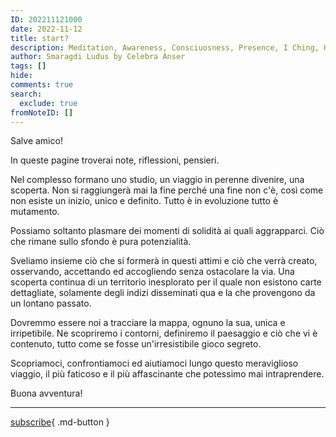```yaml
---
ID: 202211121000
date: 2022-11-12
title: start?
description: Meditation, Awareness, Consciuosness, Presence, I Ching, Hexagram, Synchronicity, Psychology, Carl Gustav Jung, Tao, Zen, Buddhism, Alchemy, Religion, Spirituality, Self, Ego, Shadow, Individuation Process, Koan, Notes, Obsidian, Zettelkasten.
author: Smaragdi Ludus by Celebra Anser
tags: []
hide: 
comments: true
search:
  exclude: true
fromNoteID: []  
---
```


<style>
  .md-typeset h1,
  .md-content__button {
    display: none;
  }
</style>

Salve amico!

In queste pagine troverai note, riflessioni, pensieri.

Nel complesso formano uno studio, un viaggio in perenne divenire, una scoperta. Non si raggiungerà mai la fine perché una fine non c'è, così come non esiste un inizio, unico e definito. Tutto è in evoluzione tutto è mutamento.  

Possiamo soltanto plasmare dei momenti di solidità ai quali aggrapparci. Ciò che rimane sullo sfondo è pura potenzialità.  

Sveliamo insieme ciò che si formerà in questi attimi e ciò che verrà creato, osservando, accettando ed accogliendo senza ostacolare la via. Una scoperta continua di un territorio inesplorato per il quale non esistono carte dettagliate, solamente degli indizi disseminati qua e la che provengono da un lontano passato.  

Dovremmo essere noi a tracciare la mappa, ognuno la sua, unica e irripetibile. Ne scopriremo i contorni, definiremo il paesaggio e ciò che vi è contenuto, tutto come se fosse un'irresistibile gioco segreto.

Scopriamoci, confrontiamoci ed aiutiamoci lungo questo meraviglioso viaggio, il più faticoso e il più affascinante che potessimo mai intraprendere.  

Buona avventura!

---
[subscribe](https://forms.gle/81QTtwV9HiRb8o3y6){ .md-button }


